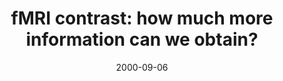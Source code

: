 ---
title: "fMRI contrast: how much more information can we obtain?"
project_id: 
date: 2000-09-06
conference_id: ""
presenters:
   - peter_bandettini
summary: "<p>Workshop on understanding BOLD phenomena, Chapel Hill, NC</p>"
file: /assets/presentations/T95.pdf
filename: T95.pdf
layout: presentation
---
